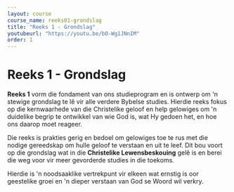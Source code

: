 ```yaml
---
layout: course
course_name: reeks01-grondslag
title: "Reeks 1 - Grondslag"
youtubeurl: "https://youtu.be/bO-Wg1JNnIM"
order: 1
---
```


# Reeks 1 - Grondslag

**Reeks 1** vorm die fondament van ons studieprogram en is ontwerp om 'n stewige grondslag te lê vir alle verdere Bybelse studies. Hierdie reeks fokus op die kernwaarhede van die Christelike geloof en help gelowiges om 'n duidelike begrip te ontwikkel van wie God is, wat Hy gedoen het, en hoe ons daarop moet reageer.

Die reeks is prakties gerig en bedoel om gelowiges toe te rus met die nodige gereedskap om hulle geloof te verstaan en uit te leef. Dit bou voort op die grondslag wat in die **Christelike Lewensbeskouing** gelê is en berei die weg voor vir meer gevorderde studies in die toekoms.

Hierdie is 'n noodsaaklike vertrekpunt vir elkeen wat ernstig is oor geestelike groei en 'n dieper verstaan van God se Woord wil verkry.
